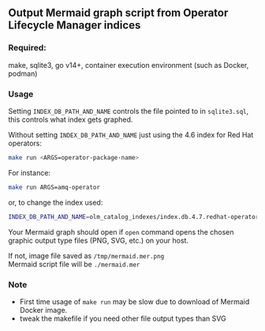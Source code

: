## Output Mermaid graph script from Operator Lifecycle Manager indices

### Required:
make, sqlite3, go v14+, container execution environment (such as Docker, podman)

### Usage
Setting `INDEX_DB_PATH_AND_NAME` controls the file pointed to in `sqlite3.sql`, this controls what index gets graphed.

Without setting `INDEX_DB_PATH_AND_NAME` just using the 4.6 index for Red Hat operators:
```bash
make run <ARGS=operator-package-name>
```
For instance:
```bash
make run ARGS=amq-operator
```
or, to change the index used:
```bash
INDEX_DB_PATH_AND_NAME=olm_catalog_indexes/index.db.4.7.redhat-operators make run ARGS=jaeger-product
```

Your Mermaid graph should open if `open` command opens the chosen graphic output type files (PNG, SVG, etc.) on your host.

If not, image file saved as `/tmp/mermaid.mer.png`<br>
Mermaid script file will be `./mermaid.mer`

### Note
- First time usage of `make run` may be slow due to download of Mermaid Docker image.
- tweak the makefile if you need other file output types than SVG
